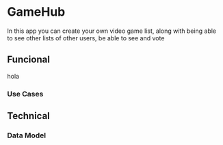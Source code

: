 # GameHub

In this app you can create your own video game list, along with being able to see other lists of other users, be able to see and vote

## Funcional

hola

### Use Cases

## Technical

### Data Model